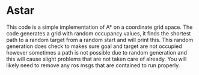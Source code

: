 # Astar
This code is a simple implementation of A* on a coordinate grid space. The code generates a grid with random occupancy values, it finds the shortest path to a random target from a random start and will print this. This random generation does check to makes sure goal and target are not occupied however sometimes a path is not possible due to random generation and this will cause slight problems that are not taken care of already.
You will likely need to remove any ros msgs that are contained to run properly.
